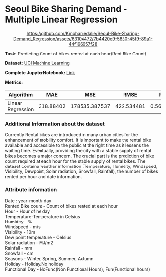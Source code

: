 # Seoul Bike Sharing Demand - Multiple Linear Regression

<div align="center">


<!-- ![image](https://github.com/Kmohamedalie/Seoul-Bike-Sharing-Demand/assets/63104472/fd6c4f6e-3bcd-42a2-8787-1aa92cbf7d70) -->


https://github.com/Kmohamedalie/Seoul-Bike-Sharing-Demand_Regression/assets/63104472/7b4420e9-5830-45f9-89a1-44f196657f28



</div>

**Task:** Predicting Count of bikes rented at each hour(Rent Bike Count)<br>


**Dataset:** [UCI Machine Learning](https://archive.ics.uci.edu/dataset/560/seoul+bike+sharing+demand)

**Complete JupyterNotebook:** [Link](https://github.com/Kmohamedalie/Seoul-Bike-Sharing-Demand/blob/master/Seoul%2Bbike%2Bsharing%2Bdemand/Seoul%20Bike%20sharing-%20Regression%20(SKLearn)%20.ipynb) <br>



**Metrics:**

| Algorithm         |    MAE    |     MSE       |     RMSE   |    R2     |
|------------------ |-----------|---------------|------------|-----------|
| Linear Regression | 318.88402 |	178535.387537 |	422.534481 |	0.560321 |



### **Additional Information about the dataset**

Currently Rental bikes are introduced in many urban cities for the enhancement of mobility comfort. It is important to make the rental bike available and accessible to the public at the right time as it lessens the waiting time. Eventually, providing the city with a stable supply of rental bikes becomes a major concern. The crucial part is the prediction of bike count required at each hour for the stable supply of rental bikes. 
The dataset contains weather information (Temperature, Humidity, Windspeed, Visibility, Dewpoint, Solar radiation, Snowfall, Rainfall), the number of bikes rented per hour and date information. 



### **Attribute information**

Date : year-month-day <br>
Rented Bike count - Count of bikes rented at each hour <br>
Hour - Hour of he day <br>
Temperature-Temperature in Celsius <br>
Humidity - % <br>
Windspeed - m/s <br>
Visibility - 10m <br>
Dew point temperature - Celsius  <br>
Solar radiation - MJ/m2 <br>
Rainfall - mm <br>
Snowfall - cm <br>
Seasons - Winter, Spring, Summer, Autumn <br>
Holiday - Holiday/No holiday <br> 
Functional Day - NoFunc(Non Functional Hours), Fun(Functional hours)
